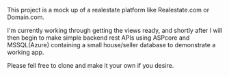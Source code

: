 This project is a mock up of a realestate platform like Realestate.com or Domain.com.

I'm currently working through getting the views ready, and shortly after I will
then  begin to make simple backend rest APIs using ASPcore and MSSQL(Azure) containing 
a small house/seller database to demonstrate a working app. 

Please fell free to clone and make it your own if you desire.





